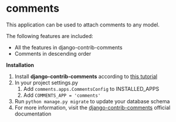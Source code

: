 # comments

This application can be used to attach comments to any model.

The following features are included:

- All the features in django-contrib-comments
- Comments in descending order

**Installation**

1. Install **django-contrib-comments** according to [this tutorial](https://django-contrib-comments.readthedocs.io/en/latest/quickstart.html)
2. In your project settings.py
   1. Add `comments.apps.CommentsConfig` to INSTALLED_APPS
   2. Add `COMMENTS_APP = 'comments'`
3. Run `python manage.py migrate` to update your database schema
4. For more information, visit the [django-contrib-comments](https://django-contrib-comments.readthedocs.io/en/latest/index.html) official documentation